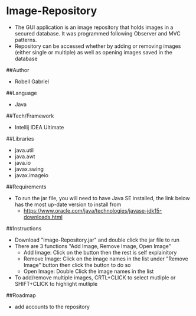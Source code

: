 # Image-Repository
- The GUI application is an image repository that holds images in a secured database. It was programmed following Observer and MVC patterns. 
- Repository can be accessed whether by adding or removing images (either single or multiple) as 
well as opening images saved in the database

##Author
-   Robell Gabriel

##Language
- Java

##Tech/Framework
- Intellij IDEA Ultimate

##Libraries
- java.util
- java.awt
- java.io
- javax.swing
- javax.imageio

##Requirements
- To run the jar file, you will need to have Java SE installed, the link below has 
the most up-date version to install from
    - https://www.oracle.com/java/technologies/javase-jdk15-downloads.html

##Instructions
- Download "Image-Repository.jar" and double click the jar file to run
- There are 3 functions "Add Image, Remove Image, Open Image"
    - Add Image: Click on the button then the rest is self explainitory
    - Remove Image: Click on the image names in the list under "Remove Image" button then click the button to do so
    - Open Image: Double Click the image names in the list
- To add/remove multiple images, CRTL+CLICK to select mutliple or SHIFT+CLICK to highlight mutliple

##Roadmap 
- add accounts to the repository